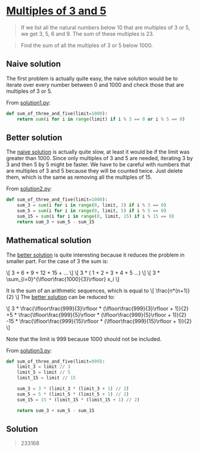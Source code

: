 # [Multiples of 3 and 5](https://projecteuler.net/problem=1)

> If we list all the natural numbers below 10 that are multiples of 3 or 5, we
> get 3, 5, 6 and 9. The sum of these multiples is 23.

> Find the sum of all the multiples of 3 or 5 below 1000.

## Naive solution

The first problem is actually quite easy, the naive solution would be to iterate
over every number between 0 and 1000 and check those that are multiples of 3 
or 5.

From [solution1.py](https://github.com/TurtleSmoke/Project-Euler/blob/main/problems/problem_0001/solution1.py):

```python
def sum_of_three_and_five(limit=1000):
    return sum(i for i in range(limit) if i % 3 == 0 or i % 5 == 0)
```

## Better solution

The [naive solution](#naive-solution) is actually quite slow, at least it would
be if the limit was greater than 1000. Since only multiples of 3 and 5 are
needed, iterating 3 by 3 and then 5 by 5 might be faster. We have to be careful
with numbers that are multiples of 3 and 5 because they will be counted twice.
Just delete them, which is the same as removing all the multiples of 15.

From [solution2.py](https://github.com/TurtleSmoke/Project-Euler/blob/main/problems/problem_0001/solution2.py):

```python
def sum_of_three_and_five(limit=1000):
    sum_3 = sum(i for i in range(0, limit, 3) if i % 3 == 0)
    sum_5 = sum(i for i in range(0, limit, 5) if i % 5 == 0)
    sum_15 = sum(i for i in range(0, limit, 15) if i % 15 == 0)
    return sum_3 + sum_5 - sum_15
```

## Mathematical solution

The [better solution](#better-solution) is quite interesting because it reduces
the problem in smaller part. For the case of 3 the sum is:

\\[ 3 + 6 + 9 + 12 + 15 + ... \\]
\\[ 3 * ( 1 + 2 + 3 + 4 + 5 ...) \\]
\\[ 3 * \sum_{i=0}^{\lfloor\frac{1000}{3}\rfloor} x_i \\]

It is the sum of an arithmetic sequences, which is equal to
\\[ \frac{n*(n+1)}{2} \\]
The [better solution](#better-solution) can be reduced to:

\\[
3 * \frac{\lfloor\frac{999}{3}\rfloor * (\lfloor\frac{999}{3}\rfloor + 1)}{2} 
+5 * \frac{\lfloor\frac{999}{5}\rfloor * (\lfloor\frac{999}{5}\rfloor + 1)}{2} 
-15 * \frac{\lfloor\frac{999}{15}\rfloor * (\lfloor\frac{999}{15}\rfloor + 1)}{2}
\\]

Note that the limit is 999 because 1000 should not be included.

From [solution3.py](https://github.com/TurtleSmoke/Project-Euler/blob/main/problems/problem_0001/solution3.py):

```python
def sum_of_three_and_five(limit=999):
    limit_3 = limit // 3
    limit_5 = limit // 5
    limit_15 = limit // 15

    sum_3 = 3 * (limit_3 * (limit_3 + 1) // 2)
    sum_5 = 5 * (limit_5 * (limit_5 + 1) // 2)
    sum_15 = 15 * (limit_15 * (limit_15 + 1) // 2)

    return sum_3 + sum_5 - sum_15
```

## Solution
> 233168
